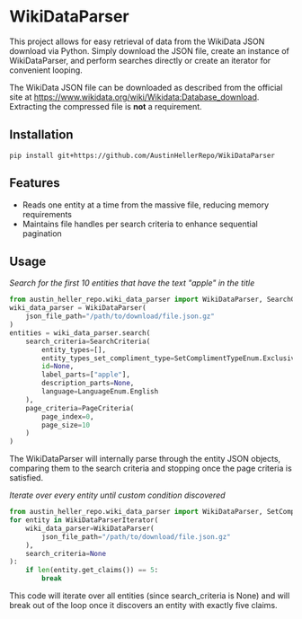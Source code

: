 # WikiDataParser
This project allows for easy retrieval of data from the WikiData JSON download via Python. Simply download the JSON file, create an instance of WikiDataParser, and perform searches directly or create an iterator for convenient looping.

The WikiData JSON file can be downloaded as described from the official site at https://www.wikidata.org/wiki/Wikidata:Database_download. Extracting the compressed file is **not** a requirement.

## Installation
```terminal
pip install git+https://github.com/AustinHellerRepo/WikiDataParser
```

## Features

- Reads one entity at a time from the massive file, reducing memory requirements
- Maintains file handles per search criteria to enhance sequential pagination

## Usage

_Search for the first 10 entities that have the text "apple" in the title_
```python
from austin_heller_repo.wiki_data_parser import WikiDataParser, SearchCriteria, PageCriteria, SetComplimentTypeEnum, LanguageEnum
wiki_data_parser = WikiDataParser(
    json_file_path="/path/to/download/file.json.gz"
)
entities = wiki_data_parser.search(
    search_criteria=SearchCriteria(
        entity_types=[],
        entity_types_set_compliment_type=SetComplimentTypeEnum.Exclusive,
        id=None,
        label_parts=["apple"],
        description_parts=None,
        language=LanguageEnum.English
    ),
    page_criteria=PageCriteria(
        page_index=0,
        page_size=10
    )
)
```
The WikiDataParser will internally parse through the entity JSON objects, comparing them to the search criteria and stopping once the page criteria is satisfied.

_Iterate over every entity until custom condition discovered_
```python
from austin_heller_repo.wiki_data_parser import WikiDataParser, SetComplimentTypeEnum, WikiDataParserIterator
for entity in WikiDataParserIterator(
    wiki_data_parser=WikiDataParser(
        json_file_path="/path/to/download/file.json.gz"
    ),
    search_criteria=None
):
    if len(entity.get_claims()) == 5:
        break
```
This code will iterate over all entities (since search_criteria is None) and will break out of the loop once it discovers an entity with exactly five claims.
